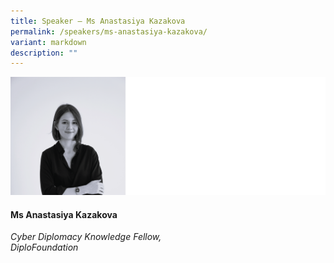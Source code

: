 ```yaml
---
title: Speaker – Ms Anastasiya Kazakova
permalink: /speakers/ms-anastasiya-kazakova/
variant: markdown
description: ""
---
```


![](/images/2024%20speakers/Anastasiya_Kazakova.png)
#### **Ms Anastasiya Kazakova**

*Cyber Diplomacy Knowledge Fellow, <br> DiploFoundation*